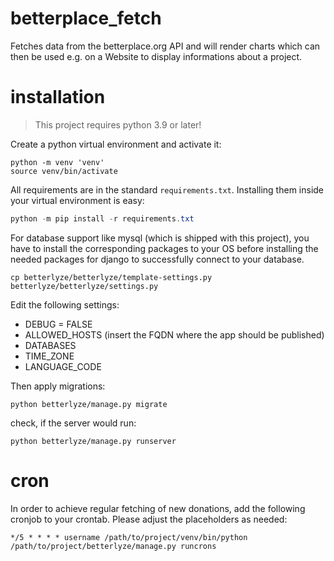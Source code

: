 # betterplace_fetch
Fetches data from the betterplace.org API and will render charts which can then be used e.g. on a Website to display informations about a project.

# installation

> This project requires python 3.9 or later!

Create a python virtual environment and activate it:
```
python -m venv 'venv'
source venv/bin/activate 
```
All requirements are in the standard `requirements.txt`. Installing them inside your virtual environment is easy: 

```powershell
python -m pip install -r requirements.txt
```

For database support like mysql (which is shipped with this project), you have to install the corresponding packages to your OS before installing the needed packages for django to successfully connect to your database.

``` 
cp betterlyze/betterlyze/template-settings.py betterlyze/betterlyze/settings.py
```

Edit the following settings:
- DEBUG = FALSE
- ALLOWED_HOSTS (insert the FQDN where the app should be published)
- DATABASES
- TIME_ZONE
- LANGUAGE_CODE

Then apply migrations:
```
python betterlyze/manage.py migrate
```

check, if the server would run:
```
python betterlyze/manage.py runserver
```
# cron

In order to achieve regular fetching of new donations, add the following cronjob to your crontab. Please adjust the placeholders as needed:

```cron
*/5 * * * * username /path/to/project/venv/bin/python /path/to/project/betterlyze/manage.py runcrons 
```